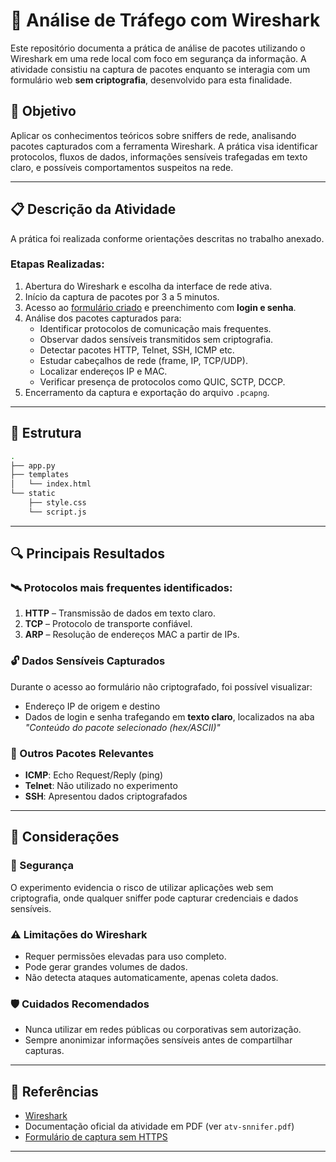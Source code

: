 
# 🧪 Análise de Tráfego com Wireshark

Este repositório documenta a prática de análise de pacotes utilizando o Wireshark em uma rede local com foco em segurança da informação. A atividade consistiu na captura de pacotes enquanto se interagia com um formulário web **sem criptografia**, desenvolvido para esta finalidade.

## 🎯 Objetivo

Aplicar os conhecimentos teóricos sobre sniffers de rede, analisando pacotes capturados com a ferramenta Wireshark. A prática visa identificar protocolos, fluxos de dados, informações sensíveis trafegadas em texto claro, e possíveis comportamentos suspeitos na rede.

---

## 📋 Descrição da Atividade

A prática foi realizada conforme orientações descritas no trabalho anexado.

### Etapas Realizadas:

1. Abertura do Wireshark e escolha da interface de rede ativa.
2. Início da captura de pacotes por 3 a 5 minutos.
3. Acesso ao [formulário criado](https://github.com/kaylannesantos/packet-capture) e preenchimento com **login e senha**.
4. Análise dos pacotes capturados para:
   - Identificar protocolos de comunicação mais frequentes.
   - Observar dados sensíveis transmitidos sem criptografia.
   - Detectar pacotes HTTP, Telnet, SSH, ICMP etc.
   - Estudar cabeçalhos de rede (frame, IP, TCP/UDP).
   - Localizar endereços IP e MAC.
   - Verificar presença de protocolos como QUIC, SCTP, DCCP.
5. Encerramento da captura e exportação do arquivo `.pcapng`.

---

## 📂 Estrutura

```bash
.
├── app.py
├── templates
│   └── index.html
└── static
    ├── style.css
    └── script.js
```

---

## 🔍 Principais Resultados

### 🛰️ Protocolos mais frequentes identificados:
1. **HTTP** – Transmissão de dados em texto claro.
2. **TCP** – Protocolo de transporte confiável.
3. **ARP** – Resolução de endereços MAC a partir de IPs.

### 🔓 Dados Sensíveis Capturados
Durante o acesso ao formulário não criptografado, foi possível visualizar:
- Endereço IP de origem e destino
- Dados de login e senha trafegando em **texto claro**, localizados na aba *"Conteúdo do pacote selecionado (hex/ASCII)"*

### 📡 Outros Pacotes Relevantes
- **ICMP**: Echo Request/Reply (ping)
- **Telnet**: Não utilizado no experimento
- **SSH**: Apresentou dados criptografados

---

## 🧠 Considerações

### 🔐 Segurança
O experimento evidencia o risco de utilizar aplicações web sem criptografia, onde qualquer sniffer pode capturar credenciais e dados sensíveis.

### ⚠️ Limitações do Wireshark
- Requer permissões elevadas para uso completo.
- Pode gerar grandes volumes de dados.
- Não detecta ataques automaticamente, apenas coleta dados.

### 🛡️ Cuidados Recomendados
- Nunca utilizar em redes públicas ou corporativas sem autorização.
- Sempre anonimizar informações sensíveis antes de compartilhar capturas.

---

## 📎 Referências

- [Wireshark](https://www.wireshark.org/)
- Documentação oficial da atividade em PDF (ver `atv-snnifer.pdf`)
- [Formulário de captura sem HTTPS](https://github.com/kaylannesantos/packet-capture)

---

